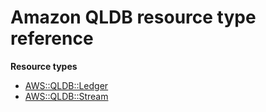 # Amazon QLDB resource type reference<a name="AWS_QLDB"></a>

**Resource types**

- [AWS::QLDB::Ledger](aws-resource-qldb-ledger.md)
- [AWS::QLDB::Stream](aws-resource-qldb-stream.md)
